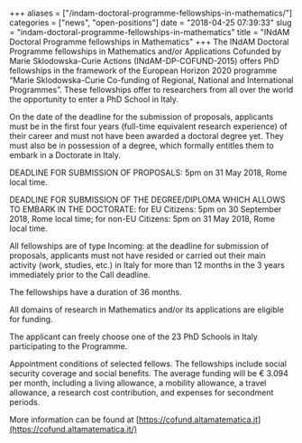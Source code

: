 +++
aliases = ["/indam-doctoral-programme-fellowships-in-mathematics/"]
categories = ["news", "open-positions"]
date = "2018-04-25 07:39:33"
slug = "indam-doctoral-programme-fellowships-in-mathematics"
title = "INdAM Doctoral Programme fellowships in Mathematics"
+++
The INdAM Doctoral Programme fellowships in Mathematics and/or
Applications Cofunded by Marie Sklodowska-Curie Actions
(INdAM-DP-COFUND-2015) offers PhD fellowships in the framework of the
European Horizon 2020 programme “Marie Sklodowska-Curie Co-funding of
Regional, National and International Programmes”. These fellowships
offer to researchers from all over the world the opportunity to enter a
PhD School in Italy.

On the date of the deadline for the submission of proposals, applicants
must be in the first four years (full-time equivalent research
experience) of their career and must not have been awarded a doctoral
degree yet. They must also be in possession of a degree, which formally
entitles them to embark in a Doctorate in Italy.

DEADLINE FOR SUBMISSION OF PROPOSALS: <span class="aBn"><span
class="aQJ">5pm</span></span> on <span class="aBn"><span class="aQJ">31
May 2018</span></span>, Rome local time.

DEADLINE FOR SUBMISSION OF THE DEGREE/DIPLOMA WHICH ALLOWS TO EMBARK IN
THE DOCTORATE: for EU Citizens: <span class="aBn"><span
class="aQJ">5pm</span></span> on <span class="aBn"><span class="aQJ">30
September 2018</span></span>, Rome local time; for non-EU
Citizens: <span class="aBn"><span class="aQJ">5pm</span></span> on <span
class="aBn"><span class="aQJ">31 May 2018</span></span>, Rome local
time.

All fellowships are of type Incoming: at the deadline for submission of
proposals, applicants must not have resided or carried out their main
activity (work, studies, etc.) in Italy for more than 12 months in the 3
years immediately prior to the Call deadline.

The fellowships have a duration of 36 months.

All domains of research in Mathematics and/or its applications are
eligible for funding.

The applicant can freely choose one of the 23 PhD Schools in Italy
participating to the Programme.

Appointment conditions of selected fellows. The fellowships include
social security coverage and social benefits. The average funding will
be € 3.094 per month, including a living allowance, a mobility
allowance, a travel allowance, a research cost contribution, and
expenses for secondment periods.

More information can be found
at [https://cofund.altamatematica.it](https://cofund.altamatematica.it/)
